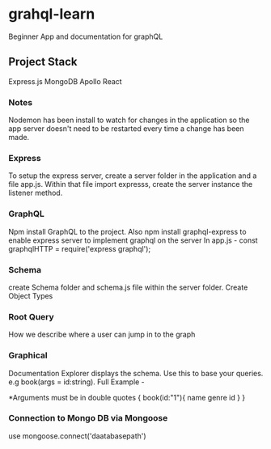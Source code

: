 # grahql-learn
Beginner App and documentation for graphQL

## Project Stack
Express.js
MongoDB
Apollo
React

### Notes
Nodemon has been install to watch for changes in the application so the app server doesn't need to be restarted every time a change has been made.

### Express
To setup the express server, create a server folder in the application and a file app.js. Within that file import expresss, create the server instance the listener method.

### GraphQL
Npm install GraphQL to the project. Also npm install graphql-express to enable express server to implement graphql on the server
In app.js - const graphqlHTTP = require('express graphql');

### Schema
create Schema folder and schema.js file within the server folder. 
Create Object Types

### Root Query
How we describe where a user can jump in to the graph

### Graphical
Documentation Explorer displays the schema. Use this to base your queries. e.g book(args = id:string).
Full Example - 

*Arguments must be in double quotes
{
  book(id:"1"){
    name
    genre
    id
  }
}

### Connection to Mongo DB via Mongoose
use mongoose.connect('daatabasepath')


